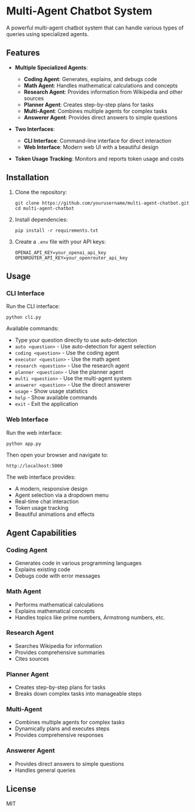 # Multi-Agent Chatbot System

A powerful multi-agent chatbot system that can handle various types of queries using specialized agents.

## Features

- **Multiple Specialized Agents**:
  - **Coding Agent**: Generates, explains, and debugs code
  - **Math Agent**: Handles mathematical calculations and concepts
  - **Research Agent**: Provides information from Wikipedia and other sources
  - **Planner Agent**: Creates step-by-step plans for tasks
  - **Multi-Agent**: Combines multiple agents for complex tasks
  - **Answerer Agent**: Provides direct answers to simple questions

- **Two Interfaces**:
  - **CLI Interface**: Command-line interface for direct interaction
  - **Web Interface**: Modern web UI with a beautiful design

- **Token Usage Tracking**: Monitors and reports token usage and costs

## Installation

1. Clone the repository:
   ```
   git clone https://github.com/yourusername/multi-agent-chatbot.git
   cd multi-agent-chatbot
   ```

2. Install dependencies:
   ```
   pip install -r requirements.txt
   ```

3. Create a `.env` file with your API keys:
   ```
   OPENAI_API_KEY=your_openai_api_key
   OPENROUTER_API_KEY=your_openrouter_api_key
   ```

## Usage

### CLI Interface

Run the CLI interface:
```
python cli.py
```

Available commands:
- Type your question directly to use auto-detection
- `auto <question>` - Use auto-detection for agent selection
- `coding <question>` - Use the coding agent
- `executor <question>` - Use the math agent
- `research <question>` - Use the research agent
- `planner <question>` - Use the planner agent
- `multi <question>` - Use the multi-agent system
- `answerer <question>` - Use the direct answerer
- `usage` - Show usage statistics
- `help` - Show available commands
- `exit` - Exit the application

### Web Interface

Run the web interface:
```
python app.py
```

Then open your browser and navigate to:
```
http://localhost:5000
```

The web interface provides:
- A modern, responsive design
- Agent selection via a dropdown menu
- Real-time chat interaction
- Token usage tracking
- Beautiful animations and effects

## Agent Capabilities

### Coding Agent
- Generates code in various programming languages
- Explains existing code
- Debugs code with error messages

### Math Agent
- Performs mathematical calculations
- Explains mathematical concepts
- Handles topics like prime numbers, Armstrong numbers, etc.

### Research Agent
- Searches Wikipedia for information
- Provides comprehensive summaries
- Cites sources

### Planner Agent
- Creates step-by-step plans for tasks
- Breaks down complex tasks into manageable steps

### Multi-Agent
- Combines multiple agents for complex tasks
- Dynamically plans and executes steps
- Provides comprehensive responses

### Answerer Agent
- Provides direct answers to simple questions
- Handles general queries

## License

MIT
